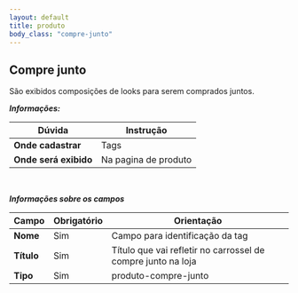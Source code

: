 ```yaml
---
layout: default
title: produto
body_class: "compre-junto"
---
```



## Compre junto

São exibidos composições de looks para serem comprados juntos.


***Informações:***

| Dúvida                          | Instrução                                                               |
| ------------------------------- | ----------------------------------------------------------------------- |
| **Onde cadastrar**              | Tags                                                                    |
| **Onde será exibido**           | Na pagina de produto                           |


&nbsp;

***Informações sobre os campos***

| Campo         | Obrigatório         | Orientação                                |
| ------------- | ------------------- | ----------------------------------------- |
| **Nome**      | Sim      | Campo para identificação da tag                      |
| **Título**    | Sim | Título que vai refletir no carrossel de compre junto na loja                  |
| **Tipo** | Sim | produto-compre-junto     |



&nbsp;
